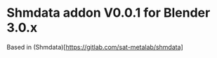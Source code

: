 # Shmdata addon V0.0.1 for Blender 3.0.x

Based in (Shmdata)[https://gitlab.com/sat-metalab/shmdata]

